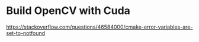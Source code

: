 # Build OpenCV with Cuda

https://stackoverflow.com/questions/46584000/cmake-error-variables-are-set-to-notfound
